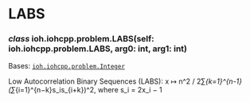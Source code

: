 # LABS


### _class_ ioh.iohcpp.problem.LABS(self: ioh.iohcpp.problem.LABS, arg0: int, arg1: int)
Bases: [`ioh.iohcpp.problem.Integer`](ioh.iohcpp.problem.Integer.md#ioh.iohcpp.problem.Integer)

Low Autocorrelation Binary Sequences (LABS):
x ↦ n^2 / 2∑_{k=1}^{n-1}(∑_{i=1}^{n−k}s_is_{i+k})^2, where s_i = 2x_i − 1
